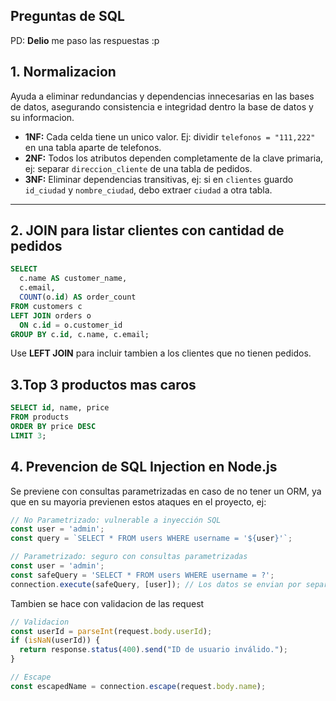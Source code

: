 ## Preguntas de SQL 
PD: **Delio** me paso las respuestas :p


## 1. Normalizacion
Ayuda a eliminar redundancias y dependencias innecesarias en las bases de datos, asegurando consistencia e integridad dentro la base de datos y su informacion.  
- **1NF:** Cada celda tiene un unico valor. Ej: dividir `telefonos = "111,222"` en una tabla aparte de telefonos.  
- **2NF:** Todos los atributos dependen completamente de la clave primaria, ej: separar `direccion_cliente` de una tabla de pedidos.  
- **3NF:** Eliminar dependencias transitivas, ej: si en `clientes` guardo `id_ciudad` y `nombre_ciudad`, debo extraer `ciudad` a otra tabla.  

---

## 2. JOIN para listar clientes con cantidad de pedidos
```sql
SELECT 
  c.name AS customer_name,
  c.email,
  COUNT(o.id) AS order_count
FROM customers c
LEFT JOIN orders o 
  ON c.id = o.customer_id
GROUP BY c.id, c.name, c.email;
```

Use **LEFT JOIN** para incluir tambien a los clientes que no tienen pedidos.

## 3.Top 3 productos mas caros

```sql
SELECT id, name, price
FROM products
ORDER BY price DESC
LIMIT 3;

```
## 4. Prevencion de SQL Injection en Node.js
Se previene con consultas parametrizadas en caso de no tener un ORM, ya que en su mayoria previenen estos ataques en el proyecto, ej:

```javascript
// No Parametrizado: vulnerable a inyección SQL
const user = 'admin'; 
const query = `SELECT * FROM users WHERE username = '${user}'`;

// Parametrizado: seguro con consultas parametrizadas
const user = 'admin'; 
const safeQuery = 'SELECT * FROM users WHERE username = ?';
connection.execute(safeQuery, [user]); // Los datos se envian por separado
```

Tambien se hace con validacion de las request

```javascript
// Validacion
const userId = parseInt(request.body.userId);
if (isNaN(userId)) {
  return response.status(400).send("ID de usuario inválido.");
}

// Escape
const escapedName = connection.escape(request.body.name);
```


